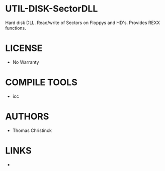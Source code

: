 # UTIL-DISK-SectorDLL
Hard disk DLL. Read/write of Sectors on Floppys and HD's. Provides REXX functions.

LICENSE
===============
* No Warranty

COMPILE TOOLS
===============
* icc
 
AUTHORS
===============
* Thomas Christinck

LINKS
===============
* 

